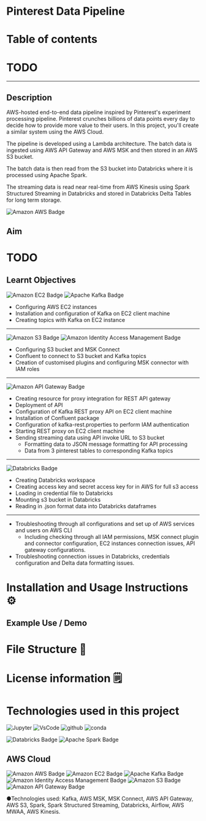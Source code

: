 # Pinterest Data Pipeline

# Table of contents

# TODO

---

## Description

AWS-hosted end-to-end data pipeline inspired by Pinterest's experiment processing pipeline.
Pinterest crunches billions of data points every day to decide how to provide more value to their users. In this project, you'll create a similar system using the AWS Cloud.

The pipeline is developed using a Lambda architecture. The batch data is ingested using AWS API Gateway and AWS MSK  and then stored in an AWS S3 bucket.

The batch data is then read from the S3 bucket into Databricks where it is processed using Apache Spark.

The streaming data is read near real-time from AWS Kinesis using Spark Structured Streaming in Databricks and stored in Databricks Delta Tables for long term storage.

![Amazon AWS Badge](https://img.shields.io/badge/Amazon%20AWS-232F3E?logo=amazonaws&logoColor=fff&style=for-the-badge)

## Aim

# TODO

## Learnt Objectives

![Amazon EC2 Badge](https://img.shields.io/badge/Amazon%20EC2-F90?logo=amazonec2&logoColor=fff&style=for-the-badge)
![Apache Kafka Badge](https://img.shields.io/badge/Apache%20Kafka-231F20?logo=apachekafka&logoColor=fff&style=for-the-badge)

- Configuring AWS EC2 instances
- Installation and configuration of Kafka on EC2 client machine
- Creating topics with Kafka on EC2 instance

---

![Amazon S3 Badge](https://img.shields.io/badge/Amazon%20S3-569A31?logo=amazons3&logoColor=fff&style=for-the-badge)
![Amazon Identity Access Management Badge](https://img.shields.io/badge/Amazon%20Identity%20Access%20Management-DD344C?logo=amazoniam&logoColor=fff&style=for-the-badge)

- Configuring S3 bucket and MSK Connect
- Confluent to connect to S3 bucket and Kafka topics
- Creation of customised plugins and configuring MSK connector with IAM roles
  
---

![Amazon API Gateway Badge](https://img.shields.io/badge/Amazon%20API%20Gateway-FF4F8B?logo=amazonapigateway&logoColor=fff&style=for-the-badge)

- Creating resource for proxy integration for REST API gateway
- Deployment of API
- Configuration of Kafka REST proxy API on EC2 client machine
- Installation of Confluent package
- Configuration of kafka-rest.properties to perform IAM authentication
- Starting REST proxy on EC2 client machine
- Sending streaming data using API invoke URL to S3 bucket
  - Formatting data to JSON message formatting for API processing
  - Data from 3 pinterest tables to corresponding Kafka topics

---

![Databricks Badge](https://img.shields.io/badge/Databricks-FF3621?logo=databricks&logoColor=fff&style=for-the-badge)

- Creating Databricks workspace
- Creating access key and secret access key for in AWS for full s3 access
- Loading in credential file to Databricks
- Mounting s3 bucket in Databricks
- Reading in .json format data into Databricks dataframes

---

- Troubleshooting through all configurations and set up of AWS services and users on AWS CLI
  - Including checking through all IAM permissions, MSK connect plugin and connector configuration, EC2 instances connection issues, API gateway configurations.
- Troubleshooting connection issues in Databricks, credentials configuration and Delta data formatting issues.

# Installation and Usage Instructions ⚙

## Example Use / Demo

# File Structure 📂

# License information 🗒

# Technologies used in this project

![Jupyter](https://img.shields.io/badge/Jupyter-F37626.svg?&style=for-the-badge&logo=Jupyter&logoColor=white)
![VsCode](https://img.shields.io/badge/VSCode-0078D4?style=for-the-badge&logo=visual%20studio%20code&logoColor=white)
![github](https://img.shields.io/badge/GitHub-100000?style=for-the-badge&logo=github&logoColor=white)
![conda](https://img.shields.io/badge/conda-342B029.svg?&style=for-the-badge&logo=anaconda&logoColor=white)

![Databricks Badge](https://img.shields.io/badge/Databricks-FF3621?logo=databricks&logoColor=fff&style=for-the-badge)
![Apache Spark Badge](https://img.shields.io/badge/Apache%20Spark-E25A1C?logo=apachespark&logoColor=fff&style=for-the-badge)

## AWS Cloud

![Amazon AWS Badge](https://img.shields.io/badge/Amazon%20AWS-232F3E?logo=amazonaws&logoColor=fff&style=for-the-badge)
![Amazon EC2 Badge](https://img.shields.io/badge/Amazon%20EC2-F90?logo=amazonec2&logoColor=fff&style=for-the-badge)
![Apache Kafka Badge](https://img.shields.io/badge/Apache%20Kafka-231F20?logo=apachekafka&logoColor=fff&style=for-the-badge)
![Amazon Identity Access Management Badge](https://img.shields.io/badge/Amazon%20Identity%20Access%20Management-DD344C?logo=amazoniam&logoColor=fff&style=for-the-badge)
![Amazon S3 Badge](https://img.shields.io/badge/Amazon%20S3-569A31?logo=amazons3&logoColor=fff&style=for-the-badge)
![Amazon API Gateway Badge](https://img.shields.io/badge/Amazon%20API%20Gateway-FF4F8B?logo=amazonapigateway&logoColor=fff&style=for-the-badge)

●Technologies used: Kafka, AWS MSK, MSK Connect, AWS API Gateway, AWS S3, Spark, Spark Structured Streaming, Databricks, Airflow, AWS MWAA, AWS Kinesis.
